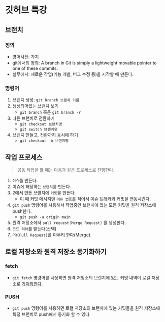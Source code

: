 # 깃허브 특강

## 브랜치

### 정의
+ 영어사전: 가지
+ git에서의 정의: A branch in Git is simply a lightweight movable pointer to one of these commits.
+ 실무에서: 새로운 작업(기능 개발, 버그 수정 등)을 시작할 때 만든다.

### 명령어
1. 브랜치 생성: `git branch 브랜치 이름`
2. 생성되어있는 브랜치 보기
   + `git branch` 혹은 `git branch -r`
3. 다른 브랜치로 전환하기
   + `git checkout 브랜치명`
   + `git switch 브랜치명`
4. 브랜치 만들고, 전환까지 동시에 하기
   + `git checkout -b 브랜치명`


## 작업 프로세스
> 공동 작업을 할 때는 다음과 같은 프로세스로 진행한다.
1. `이슈`를 만든다.
2. 이슈에 해당하는 `브랜치`를 만든다.
3. 2에서 만든 브랜치에 `커밋`을 만든다.
    + 이 때 커밋 메시지엔 `이슈 번호`를 적어서 이슈 트래커와 커밋을 연동시킨다.
4. `git push` 명령어를 사용해서 작업중인 브랜치에 있는 모든 커밋을 원격 저장소에 push한다.
    + `git push -u origin main`
5. 원격 저장소에서 `pull request(Merge Request)` 를 생성한다.
6. `코드 리뷰`를 받는다(선택).
7. `PR(Pull Request)`를 마무리 한다(Merge).

## 로컬 저장소와 원격 저장소 동기화하기

### fetch
+ `git fetch` 명령어를 사용하면 원격 저앙소의 브랜치에 있는 커밋 내역이 로컬 저장소로 <u>가져와진다</u>.

### PUSH
+ `git push` 명령어를 사용하면 로컬 저장소의 브랜치에 있는 커밋들을 원격 저장소에 특정 브랜치로 push해서 동기화 할 수 있다.